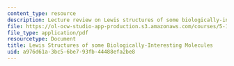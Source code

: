 ```yaml
---
content_type: resource
description: Lecture review on Lewis structures of some biologically-interesting molecules.
file: https://ol-ocw-studio-app-production.s3.amazonaws.com/courses/5-111-principles-of-chemical-science-fall-2008/a976d61a3bc56be793fb44488efa2be8_bioex_lect11.pdf
file_type: application/pdf
resourcetype: Document
title: Lewis Structures of some Biologically-Interesting Molecules
uid: a976d61a-3bc5-6be7-93fb-44488efa2be8
---
```


